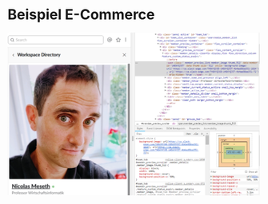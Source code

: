 # Beispiel E-Commerce

![Screenshot des Campusbier-Webshops \(Februar 2020\).](../../.gitbook/assets/image%20%2811%29.png)

